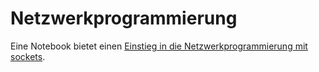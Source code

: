 # Netzwerkprogrammierung

Eine Notebook bietet einen [Einstieg in die Netzwerkprogrammierung mit sockets](https://nbviewer.jupyter.org/github/tbs1-bo/software-101/blob/master/netzwerk/netzwerk.ipynb).
